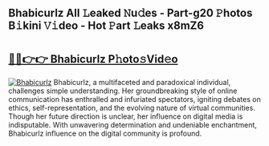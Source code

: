 ## Bhabicurlz All 𝙻eaked 𝙽u𝚍es - Part-g20 𝙿hotos B𝚒kini 𝚅𝚒deo - Hot 𝙿art 𝙻eaks x8mZ6

# <h2><a href="http://ld29kp.urlbe.top/?page=Bhabicurlz">🔗🔗👉👉 Bhabicurlz P𝚑oto𝚜Vid𝚎o</a></h2>

[![Bhabicurlz](https://i.imgur.com/eBuTRDB.gif)](http://ld29kp.urlbe.top/?page=Bhabicurlz)
Bhabicurlz, a multifaceted and paradoxical individual, challenges simple understanding. Her groundbreaking style of online communication has enthralled and infuriated spectators, igniting debates on ethics, self-representation, and the evolving nature of virtual communities. Though her future direction is unclear, her influence on digital media is indisputable. With unwavering determination and undeniable enchantment, Bhabicurlz influence on the digital community is profound.
